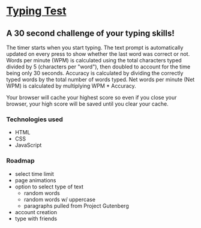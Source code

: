 # [Typing Test](https://avadnais.github.io/typing-test/)

## A 30 second challenge of your typing skills! 
The timer starts when you start typing. The text prompt is automatically updated on every <spacebar> press to show whether the last word was correct or not. 
Words per minute (WPM) is calculated using the total characters typed divided by 5 (characters per "word"), then doubled to account for the time being only 30 seconds.
Accuracy is calculated by dividing the correctly typed words by the total number of words typed.
Net words per minute (Net WPM) is calculated by multiplying WPM * Accuracy.

Your browser will cache your highest score so even if you close your browser, your high score will be saved until you clear your cache.

### Technologies used
  - HTML
  - CSS
  - JavaScript

### Roadmap
  - select time limit
  - page animations
  - option to select type of text
    - random words
    - random words w/ uppercase
    - paragraphs pulled from Project Gutenberg
  - account creation
  - type with friends
